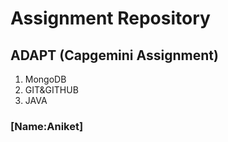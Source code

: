 # Assignment Repository 
## ADAPT (Capgemini Assignment)
1) MongoDB
2) GIT&GITHUB
3) JAVA
### [Name:Aniket]
